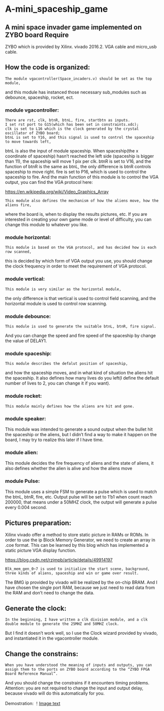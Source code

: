 # A-mini_spaceship_game
A mini space invader game implemented on ZYBO board
Require
-------
ZYBO which is provided by Xilinx. 
vivado 2016.2.
VGA cable and micro_usb cable.

How the code is organized:
--------
	The module vgacontroller(Space_incaders.v) should be set as the top module, 
  and this module has instanced those necessary sub_modules such as debounce, 
  spaceship, rocket, ect.
  
### module vgacontroller:
	There are rst, clk, btnR, btnL, fire, startbtn as inputs. 
	I set rst port to G15(which has been set in constraints.xdc);
	clk is set to L16 which is the clock generated by the crystal oscillator of ZYBO board;
	btnL is set to Y16, and this signal is used to control the spaceship to move towards left, 
  btnL is also the input of module spaceship. When spaceship(the x coordinate of spaceship) hasn’t reached the left side
  (spaceship is bigger than 11), the spaceship will move 1 pix per clk.
	btnR is set to V16, and the function of btnR is the same as btnL, the only difference is btnR controls spaceship to move right.
	fire is set to P16, which is used to control the spaceship to fire.
	And the main function of this module is to control the VGA output, you can find the VGA protocol here:
	
https://en.wikipedia.org/wiki/Video_Graphics_Array
	
	This module also defines the mechanism of how the aliens move, how the aliens fire,
  where the board is, when to display the results pictures, etc. 
  If you are interested in creating your own game mode or level of difficulty, you can change this module to whatever you like.

### module horizontal:

	This module is based on the VGA protocol, and has decided how is each row scanned, 
  this is decided by which form of VGA output you use, 
  you should change the clock frequency in order to meet the requirement of VGA protocol.

### module vertical:

	This module is very similar as the horizontal module, 
  the only difference is that vertical is used to control field scanning, 
  and the horizontal module is used to control row scanning.

### module debounce:

	This module is used to generate the suitable btnL, btnR, fire signal. 
  And you can change the speed and fire speed of the spaceship by change the value of DELAY1.

### module spaceship:

	This module describes the defalut position of spaceship, 
  and how the spaceship moves, and in what kind of situation the aliens hit the spaceship. 
  It also defines how many lives do you left(I define the default number of lives to 2, you can change it if you want).

### module rocket:

	This module mainly defines how the aliens are hit and gone.

### module speaker:

This module was intended to generate a sound output when the bullet hit the spaceship or the aliens, 
but I didn’t find a way to make it happen on the board, I may try to realize this later if I have time.

### module alien:

This module decides the fire frequency of aliens and the state of aliens, 
it also defines whether the alien is alive and how the aliens move

### module Pulse:

This module uses a simple FSM to generate a pulse which is used to match the btnL, btnR, fire, etc. 
Output pulse will be set to 1’b1 when count reach 200000, that means under a 50MHZ clock, 
the output will generate a pulse every 0.004 second.

Pictures preparation:
----------------
Xilinx vivado offer a method to store static picture in RAMs or ROMs. 
In order to use the ip Block Memory Generator, we need to create an array in .coe format. 
This can be learned by this blog which has implemented a static picture VGA display function.

https://blog.csdn.net/rzjmpb/article/details/49914197
	
	Blk_mem_gen_0~7 is used to initialize the start scene, background, three kinds of aliens, spaceship and win or game over result. 
  The BMG ip provided by vivado will be realized by the on-chip BRAM. 
  And I have chosen the single port RAM, because we just need to read data from the RAM and don’t need to change the data. 

Generate the clock:
-----------------
	In the beginning, I have written a clk division module, and a clk double module to generate the 25MHZ and 50MHZ clock. 
  But I find it doesn’t work well, so I use the Clock wizard provided by vivado, and instantiated it in the vgacontroller module.

Change the constrains:
-----------
	When you have understood the meaning of inputs and outputs, you can assign them to the ports on ZYBO board according to the “ZYBO FPGA Board Reference Manual”. 
  And you should change the constrains if it encounters timing problems. 
	Attention: you are not required to change the input and output delay, because vivado will do this automatically for you.

Demostration:
！[Image text](https://raw.githubusercontent.com/junlinwan/A-mini_spaceship_game/master/img/demo.png)


